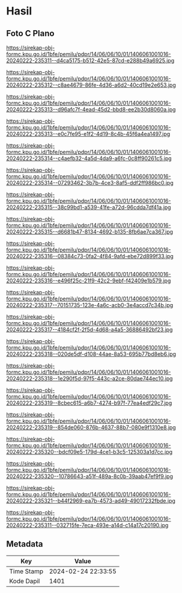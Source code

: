 # Hasil

## Foto C Plano

https://sirekap-obj-formc.kpu.go.id/1bfe/pemilu/pdpr/14/06/06/10/01/1406061001016-20240222-235311--d4ca5175-b512-42e5-87cd-e288b49a6925.jpg

https://sirekap-obj-formc.kpu.go.id/1bfe/pemilu/pdpr/14/06/06/10/01/1406061001016-20240222-235312--c8ae4679-86fe-4d36-a6d2-40cd19e2e653.jpg

https://sirekap-obj-formc.kpu.go.id/1bfe/pemilu/pdpr/14/06/06/10/01/1406061001016-20240222-235313--d96afc7f-4ead-45d2-bbd8-ee2b30d8060a.jpg

https://sirekap-obj-formc.kpu.go.id/1bfe/pemilu/pdpr/14/06/06/10/01/1406061001016-20240222-235313--e0c7fe95-e1f2-4d19-8c4b-45f6a4ea1497.jpg

https://sirekap-obj-formc.kpu.go.id/1bfe/pemilu/pdpr/14/06/06/10/01/1406061001016-20240222-235314--c4aefb32-4a5d-4da9-a6fc-0c8ff90261c5.jpg

https://sirekap-obj-formc.kpu.go.id/1bfe/pemilu/pdpr/14/06/06/10/01/1406061001016-20240222-235314--07293462-3b7b-4ce3-8af5-ddf2ff986bc0.jpg

https://sirekap-obj-formc.kpu.go.id/1bfe/pemilu/pdpr/14/06/06/10/01/1406061001016-20240222-235315--38c99bd1-a539-41fe-a72d-96cdda7df41a.jpg

https://sirekap-obj-formc.kpu.go.id/1bfe/pemilu/pdpr/14/06/06/10/01/1406061001016-20240222-235315--d6681b47-8134-4692-b135-8fb6ae7ca367.jpg

https://sirekap-obj-formc.kpu.go.id/1bfe/pemilu/pdpr/14/06/06/10/01/1406061001016-20240222-235316--08384c73-0fa2-4f84-9afd-ebe72d899f33.jpg

https://sirekap-obj-formc.kpu.go.id/1bfe/pemilu/pdpr/14/06/06/10/01/1406061001016-20240222-235316--e496f25c-21f9-42c2-9ebf-f42409e1b579.jpg

https://sirekap-obj-formc.kpu.go.id/1bfe/pemilu/pdpr/14/06/06/10/01/1406061001016-20240222-235317--70151735-123e-4a6c-acb0-3e4accd7c34b.jpg

https://sirekap-obj-formc.kpu.go.id/1bfe/pemilu/pdpr/14/06/06/10/01/1406061001016-20240222-235317--4184cf2f-2f5d-4d68-a4a5-36886492bf23.jpg

https://sirekap-obj-formc.kpu.go.id/1bfe/pemilu/pdpr/14/06/06/10/01/1406061001016-20240222-235318--020de5df-d108-44ae-8a53-695b77bd8eb6.jpg

https://sirekap-obj-formc.kpu.go.id/1bfe/pemilu/pdpr/14/06/06/10/01/1406061001016-20240222-235318--1e290f5d-97f5-443c-a2ce-80dae744ec10.jpg

https://sirekap-obj-formc.kpu.go.id/1bfe/pemilu/pdpr/14/06/06/10/01/1406061001016-20240222-235319--8cbec615-a6b7-4274-b97f-77ea4edf29c7.jpg

https://sirekap-obj-formc.kpu.go.id/1bfe/pemilu/pdpr/14/06/06/10/01/1406061001016-20240222-235319--854de060-876b-4637-88b7-080e9f1310e8.jpg

https://sirekap-obj-formc.kpu.go.id/1bfe/pemilu/pdpr/14/06/06/10/01/1406061001016-20240222-235320--bdcf09e5-179d-4ce1-b3c5-125303a1d7cc.jpg

https://sirekap-obj-formc.kpu.go.id/1bfe/pemilu/pdpr/14/06/06/10/01/1406061001016-20240222-235320--10786643-a51f-489a-8c0b-39aab47ef9f9.jpg

https://sirekap-obj-formc.kpu.go.id/1bfe/pemilu/pdpr/14/06/06/10/01/1406061001016-20240222-235321--b44f2969-ea7b-4573-ad49-49017232fbde.jpg

https://sirekap-obj-formc.kpu.go.id/1bfe/pemilu/pdpr/14/06/06/10/01/1406061001016-20240222-235311--032715fe-7eca-493e-a14d-c14a17c20190.jpg


## Metadata

| Key        | Value               |
| ---------- | ------------------- |
| Time Stamp | 2024-02-24 22:33:55 |
| Kode Dapil | 1401                |



